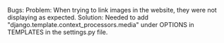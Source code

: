 Bugs: 
Problem: When trying to link images in the website, they were not displaying as expected.
Solution: Needed to add "django.template.context_processors.media" under OPTIONS in TEMPLATES in the settings.py file.
